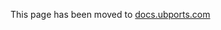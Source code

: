 This page has been moved to [docs.ubports.com](https://docs.ubports.com/en/latest/appdev/index.html#clickable)
